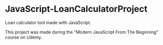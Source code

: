 # JavaScript-LoanCalculatorProject
Loan calculator tool made with JavaScript.

This project was made during the "Modern JavaScript From The Beginning" course on Udemy.
